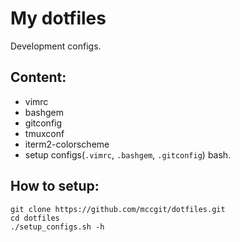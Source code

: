 # My dotfiles

Development configs. 

## Content:
* vimrc
* bashgem
* gitconfig
* tmuxconf
* iterm2-colorscheme
* setup configs(`.vimrc`, `.bashgem`, `.gitconfig`) bash.

## How to setup:
```shell
git clone https://github.com/mccgit/dotfiles.git
cd dotfiles
./setup_configs.sh -h
```

